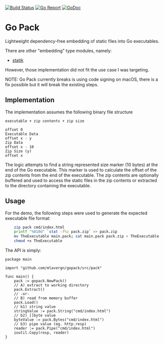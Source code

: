 [![Build Status](https://github.com/mlavergn/gopack/workflows/CI/badge.svg?branch=master)](https://github.com/mlavergn/gopack/actions)
[![Go Report](https://goreportcard.com/badge/github.com/mlavergn/gopack)](https://goreportcard.com/report/github.com/mlavergn/gopack)
[![GoDoc](https://godoc.org/github.com/mlavergn/gopack/src/gopack?status.svg)](https://godoc.org/github.com/mlavergn/gopack/src/gopack)

# Go Pack

Lightweight dependency-free embedding of static files into Go executables.

There are other "embedding" type modules, namely:
- [statik](https://github.com/rakyll/statik)

However, those implementation did not fit the use case I was targeting.

NOTE: Go Pack currently breaks is using code signing on macOS, there is a fix possible but it will break the existing steps.

## Implementation

The implementation assumes the following binary file structure

```text
executable + zip contents + zip size

offset 0
Executable Data
offset x - y
Zip Data
offset x - 10
Zip Size (y)
offset x
```

The logic attempts to find a string represented size marker (10 bytes) at the end of the Go executable. This marker is used
to calculate the offset of the zip contents from the end of the executable. The zip contents are optionally buffered
and used to access the static files in the zip contents or extracted to the directory containing the executable.

## Usage

For the demo, the following steps were used to generate the expected executable file format:

```bash
    zip pack cmd/index.html
    printf "%010d" `stat -f%z pack.zip` >> pack.zip
    mv TheExecutable main.pack; cat main.pack pack.zip > TheExecutable
    chmod +x TheExecutable
```

The API is simply:

```golang
package main

import "github.com/mlavergn/gopack/src/pack"

func main() {
    pack := gopack.NewPack()
    // A) extract to working directory
    pack.Extract()
    // -or-
    // B) read from memory buffer
    pack.Load()
    // b1) string value
    stringValue := pack.String("cmd/index.html")
    // b2) []byte value
    byteValue := pack.Bytes("cmd/index.html")
    // b3) pipe value (eg. http.resp)
    reader := pack.Pipe("cmd/index.html")
    ioutil.Copy(resp, reader)
}
```
